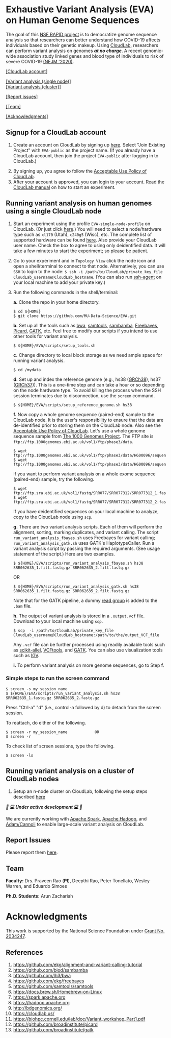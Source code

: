 # Exhaustive Variant Analysis (EVA) on Human Genome Sequences

The goal of this [NSF RAPID project](https://nsf.gov/awardsearch/showAward?AWD_ID=2034247) is to democratize genome sequence analysis so
that researchers can better understand how COVID-19 affects individuals based on their genetic makeup. Using [CloudLab](https://cloudlab.us), researchers can perform
variant analysis on genomes ***at no charge***. A recent genomic-wide association study linked genes and blood type of individuals
to risk of severe COVID-19 [(NEJM '2020)](https://www.nejm.org/doi/full/10.1056/NEJMoa2020283).

[[CloudLab account]](#signup-for-a-cloudlab-account)

[[Variant analysis (single node)]](#running-variant-analysis-on-human-genomes-using-a-single-cloudlab-node)  
[[Variant analysis (cluster)]](#running-variant-analysis-on-a-cluster-of-cloudlab-nodes)

[[Report issues]](#report-issues)

[[Team]](#team)

[[Acknowledgments]](#acknowledgments)

## Signup for a CloudLab account

1. Create an account on CloudLab by signing up [here](https://cloudlab.us/signup.php).  Select "Join Existing Project" with `EVA-public` as the project name.
(If you already have a CloudLab account, then join the project `EVA-public` after logging in to CloudLab.)
<!--[(Screenshot)](images/CloudLab_signup.png?raw=true)("CloudLab Signup")-->
2. By signing up, you agree to follow the [Acceptable Use Policy of CloudLab](https://cloudlab.us/aup.php).
3. After your account is approved, you can login to your account. Read the [CloudLab manual](http://docs.cloudlab.us/) on how to start an experiment.

## Running variant analysis on human genomes using a single CloudLab node

1. Start an experiment using the profile `EVA-single-node-profile` on CloudLab. (Or just click [here](https://www.cloudlab.us/p/8d74b0b9-bfd5-11ea-b1eb-e4434b2381fc).)
You will need to select a node/hardware type such as `xl170` (Utah), `c240g5` (Wisc), etc. The complete list of supported hardware can be found [here](Supported_Machines.txt).  Also provide your CloudLab user name. Check the box to agree to using only deidentified data.
It will take a few minutes to start the experiment; so please be patient.

2. Go to your experiment and in `Topology View` click the node icon and open a shell/terminal to connect to that node.
Alternatively, you can use `SSH` to login to the node: `$ ssh -i /path/to/CloudLab/private_key_file  CloudLab_username@CloudLab_hostname`.
(You can also run [ssh-agent](https://www.ssh.com/ssh/agent) on your local machine to add your private key.)

3. Run the following commands in the shell/terminal:

    **a.** Clone the repo in your home directory.

       $ cd ${HOME}
       $ git clone https://github.com/MU-Data-Science/EVA.git

    **b.** Set up all the tools such as [bwa](https://github.com/lh3/bwa), [samtools](https://github.com/samtools/samtools), [sambamba](https://github.com/biod/sambamba), [Freebayes](https://github.com/ekg/freebayes), [Picard](https://github.com/broadinstitute/picard), [GATK](https://github.com/broadinstitute/gatk), etc. Feel free to modify our scripts if you intend to use other tools for variant analysis.

       $ ${HOME}/EVA/scripts/setup_tools.sh

    **c.** Change directory to local block storage as we need ample space for running variant analysis.

       $ cd /mydata

    **d.** Set up and index the reference genome (e.g., hs38 ([GRCh38](http://genome.ucsc.edu/cgi-bin/hgTracks?chromInfoPage=&hgsid=857863917_wUC9aW3i9gDVwLAEnS4rRn1MT5Vx)), hs37 ([GRCh37](http://genome.ucsc.edu/cgi-bin/hgTracks?chromInfoPage=&hgsid=857862399_mBXxSwaQbVpPzDMpmtmrA1TeR8WL))). This is a one-time step and can take a hour or so depending on the node hardware type. To avoid killing the process when the SSH session terminates due to disconnection, use the `screen` command.

       $ ${HOME}/EVA/scripts/setup_reference_genome.sh hs38

    **f.** Now copy a whole genome sequence (paired-end) sample to the CloudLab node. It is the user's responsibility to ensure that the data are de-identified prior to storing them on the CloudLab node. Also see the [Acceptable Use Policy of CloudLab](https://cloudlab.us/aup.php). Let's use a whole genome sequence sample from [The 1000 Genomes Project](https://www.internationalgenome.org/). The FTP site is `ftp://ftp.1000genomes.ebi.ac.uk/vol1/ftp/phase3/data`.

       $ wget ftp://ftp.1000genomes.ebi.ac.uk/vol1/ftp/phase3/data/HG00096/sequence_read/SRR062635_1.filt.fastq.gz
       $ wget ftp://ftp.1000genomes.ebi.ac.uk/vol1/ftp/phase3/data/HG00096/sequence_read/SRR062635_2.filt.fastq.gz

    If you want to perform variant analysis on a whole exome sequence (paired-end) sample, try the following.

       $ wget ftp://ftp.sra.ebi.ac.uk/vol1/fastq/SRR077/SRR077312/SRR077312_1.fastq.gz
       $ wget ftp://ftp.sra.ebi.ac.uk/vol1/fastq/SRR077/SRR077312/SRR077312_2.fastq.gz 

    If you have deidentified sequences on your local machine to analyze, copy to the CloudLab node using `scp`.

    **g.** There are two variant analysis scripts. Each of them will perform the alignment, sorting, marking duplicates, and variant calling. The script `run_variant_analysis_fbayes.sh` uses Freebayes for variant calling; `run_variant_analysis_gatk.sh` uses GATK's HaplotypeCaller. Run a variant analysis script by passing the required arguments. (See usage statement of the script.)  Here are two examples.

       $ ${HOME}/EVA/scripts/run_variant_analysis_fbayes.sh hs38 SRR062635_1.filt.fastq.gz SRR062635_2.filt.fastq.gz

   OR

       $ ${HOME}/EVA/scripts/run_variant_analysis_gatk.sh hs38 SRR062635_1.filt.fastq.gz SRR062635_2.filt.fastq.gz

    Note that for the GATK pipeline, a dummy [read group](https://gatk.broadinstitute.org/hc/en-us/articles/360035890671-Read-groups) is added to the `.bam` file.

    **h.** The output of variant analysis is stored in a `.output.vcf` file. Download to your local machine using `scp`.

       $ scp  -i /path/to/CloudLab/private_key_file  CloudLab_username@CloudLab_hostname:/path/to/the/output_VCF_file

    Any `.vcf` file can be further processed using readily available tools such as [scikit-allel](http://alimanfoo.github.io/2017/06/14/read-vcf.html), [VCFtools](https://vcftools.github.io/index.html), and [GATK](https://gatk.broadinstitute.org/hc/en-us/articles/360036711531-VariantsToTable). You can also use visualization tools such as [IGV](https://software.broadinstitute.org/software/igv/download).

    **i.** To perform variant analysis on more genome sequences, go to Step **f**.

### Simple steps to run the screen command

    $ screen -s my_session_name
    $ ${HOME}/EVA/scripts/run_variant_analysis.sh hs38 SRR062635_1.fastq.gz SRR062635_2.fastq.gz

   Press "Ctrl-a" "d" (i.e., control-a followed by d) to detach from the screen session.

   To reattach, do either of the following.

    $ screen -r my_session_name            OR
    $ screen -r

   To check list of screen sessions, type the following.

    $ screen -ls

## Running variant analysis on a cluster of CloudLab nodes
1. Setup an n-node cluster on CloudLab, following the setup steps described [here](cluster_config)

***🚧 💻 Under active development 💻 🚧***

We are currently working with [Apache Spark](https://spark.apache.org), [Apache Hadoop](https://hadoop.apache.org), and [Adam/Cannoli](http://bdgenomics.org/) to enable large-scale variant analysis on CloudLab.


## Report Issues

Please report them [here](https://github.com/MU-Data-Science/EVA/issues).

## Team

**Faculty:** Drs. Praveen Rao (**PI**), Deepthi Rao, Peter Tonellato, Wesley Warren, and Eduardo Simoes

**Ph.D. Students:** Arun Zachariah

# Acknowledgments
This work is supported by the National Science Foundation under [Grant No. 2034247](https://nsf.gov/awardsearch/showAward?AWD_ID=2034247).

## References
1. https://github.com/ekg/alignment-and-variant-calling-tutorial
2. https://github.com/biod/sambamba
3. https://github.com/lh3/bwa
4. https://github.com/ekg/freebayes
5. https://github.com/samtools/samtools
6. https://docs.brew.sh/Homebrew-on-Linux
7. https://spark.apache.org
8. https://hadoop.apache.org
9. http://bdgenomics.org/
10. https://cloudlab.us/
11. https://biohpc.cornell.edu/lab/doc/Variant_workshop_Part1.pdf
12. https://github.com/broadinstitute/picard
13. https://github.com/broadinstitute/gatk

